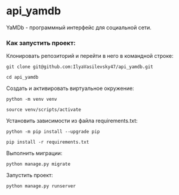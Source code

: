 # api_yamdb
YaMDb - программный интерфейс для социальной сети.

### Как запустить проект:

Клонировать репозиторий и перейти в него в командной строке:

```
git clone git@github.com:IlyaVasilevsky47/api_yamdb.git
```

```
cd api_yamdb
```

Cоздать и активировать виртуальное окружение:

```
python -m venv venv
```

```
source venv/scripts/activate
```

Установить зависимости из файла requirements.txt:

```
python -m pip install --upgrade pip
```

```
pip install -r requirements.txt
```

Выполнить миграции:

```
python manage.py migrate
```

Запустить проект:

```
python manage.py runserver
```
